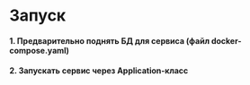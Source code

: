 # Запуск
#### 1. Предварительно поднять БД для сервиса (файл docker-compose.yaml)
#### 2. Запускать сервис через Application-класс

